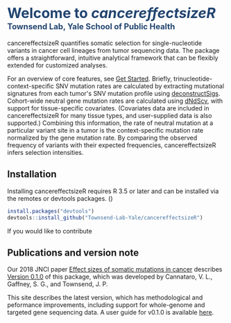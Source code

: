 # <span style="color:#224570;font-size:115%">Welcome to <em>cancereffectsizeR</em></span><br><span style="font-size:65%; color:#224570">Townsend Lab, Yale School of Public Health</span>

cancereffectsizeR quantifies somatic selection for single-nucleotide variants in cancer cell lineages from tumor sequencing data. The package offers a straightforward, intuitive analytical framework that can be flexibly extended for customized analyses.

For an overview of core features, see [Get Started](articles/cancereffectsizeR.html). Briefly, trinucleotide-context-specific SNV mutation rates are calculated by extracting mutational signatures from each tumor's SNV mutation profile using [deconstructSigs](https://github.com/raerose01/deconstructSigs). Cohort-wide neutral gene mutation rates are calculated using [dNdScv](https://github.com/im3sanger/dndscv), with support for tissue-specific covariates. (Covariates data are included in cancereffectsizeR for many tissue types, and user-supplied data is also supported.) Combining this information, the rate of neutral mutation at a particular variant site in a tumor is the context-specific mutation rate normalized by the gene mutation rate. By comparing the observed frequency of variants with their expected frequencies, cancereffectsizeR infers selection intensities.

## Installation
Installing cancereffectsizeR requires R 3.5 or later and can be installed via the remotes or devtools packages. ()
```R
install.packages("devtools")
devtools::install_github("Townsend-Lab-Yale/cancereffectsizeR")
```

If you would like to contribute 



## Publications and version note
Our 2018 JNCI paper [Effect sizes of somatic mutations in cancer](https://doi.org/10.1093/jnci/djy168) describes [Version 0.1.0](https://github.com/Townsend-Lab-Yale/cancereffectsizeR/releases/tag/0.1.0) of this package, which was developed by Cannataro, V. L., Gaffney, S. G., and Townsend, J. P. 

This site describes the latest version, which has methodological and peformance improvements, including support for whole-genome and targeted gene sequencing data. A user guide for v0.1.0 is available [here](https://github.com/Townsend-Lab-Yale/cancereffectsizeR/blob/master/user_guide/cancereffectsizeR_user_guide.md).







